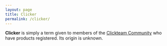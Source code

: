 ```yaml
---
layout: page
title: Clicker
permalink: /clicker/
---
```


**Clicker** is simply a term given to members of the [Clickteam Community](/clickteam/forums) who have products registered. Its origin is unknown.
